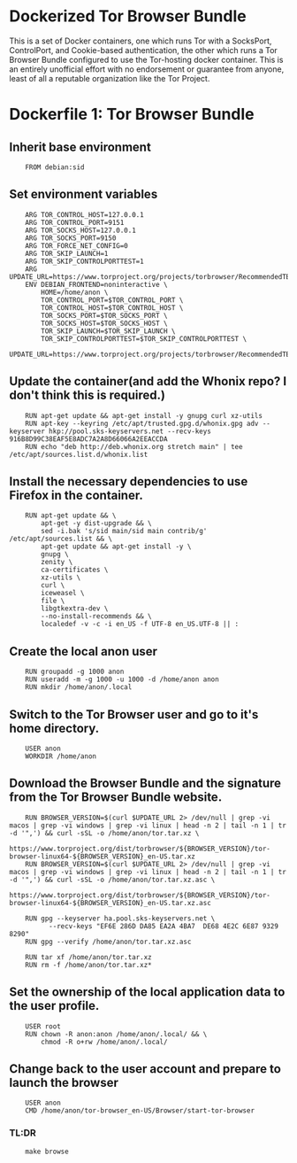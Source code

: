 # Dockerized Tor Browser Bundle

This is a set of Docker containers, one which runs Tor with a SocksPort,
ControlPort, and Cookie-based authentication, the other which runs a Tor Browser
Bundle configured to use the Tor-hosting docker container. This is an entirely
unofficial effort with no endorsement or guarantee from anyone, least of all
a reputable organization like the Tor Project.

Dockerfile 1: Tor Browser Bundle
================================

## Inherit base environment
        FROM debian:sid

## Set environment variables
        ARG TOR_CONTROL_HOST=127.0.0.1
        ARG TOR_CONTROL_PORT=9151
        ARG TOR_SOCKS_HOST=127.0.0.1
        ARG TOR_SOCKS_PORT=9150
        ARG TOR_FORCE_NET_CONFIG=0
        ARG TOR_SKIP_LAUNCH=1
        ARG TOR_SKIP_CONTROLPORTTEST=1
        ARG UPDATE_URL=https://www.torproject.org/projects/torbrowser/RecommendedTBBVersions
        ENV DEBIAN_FRONTEND=noninteractive \
            HOME=/home/anon \
            TOR_CONTROL_PORT=$TOR_CONTROL_PORT \
            TOR_CONTROL_HOST=$TOR_CONTROL_HOST \
            TOR_SOCKS_PORT=$TOR_SOCKS_PORT \
            TOR_SOCKS_HOST=$TOR_SOCKS_HOST \
            TOR_SKIP_LAUNCH=$TOR_SKIP_LAUNCH \
            TOR_SKIP_CONTROLPORTTEST=$TOR_SKIP_CONTROLPORTTEST \
            UPDATE_URL=https://www.torproject.org/projects/torbrowser/RecommendedTBBVersions

## Update the container(and add the Whonix repo? I don't think this is required.)
        RUN apt-get update && apt-get install -y gnupg curl xz-utils
        RUN apt-key --keyring /etc/apt/trusted.gpg.d/whonix.gpg adv --keyserver hkp://pool.sks-keyservers.net --recv-keys 916B8D99C38EAF5E8ADC7A2A8D66066A2EEACCDA
        RUN echo "deb http://deb.whonix.org stretch main" | tee /etc/apt/sources.list.d/whonix.list

## Install the necessary dependencies to use Firefox in the container.
        RUN apt-get update && \
            apt-get -y dist-upgrade && \
            sed -i.bak 's/sid main/sid main contrib/g' /etc/apt/sources.list && \
            apt-get update && apt-get install -y \
            gnupg \
            zenity \
            ca-certificates \
            xz-utils \
            curl \
            iceweasel \
            file \
            libgtkextra-dev \
            --no-install-recommends && \
            localedef -v -c -i en_US -f UTF-8 en_US.UTF-8 || :

## Create the local anon user
        RUN groupadd -g 1000 anon
        RUN useradd -m -g 1000 -u 1000 -d /home/anon anon
        RUN mkdir /home/anon/.local

## Switch to the Tor Browser user and go to it's home directory.
        USER anon
        WORKDIR /home/anon

## Download the Browser Bundle and the signature from the Tor Browser Bundle website.
        RUN BROWSER_VERSION=$(curl $UPDATE_URL 2> /dev/null | grep -vi macos | grep -vi windows | grep -vi linux | head -n 2 | tail -n 1 | tr -d '",') && curl -sSL -o /home/anon/tor.tar.xz \
              https://www.torproject.org/dist/torbrowser/${BROWSER_VERSION}/tor-browser-linux64-${BROWSER_VERSION}_en-US.tar.xz
        RUN BROWSER_VERSION=$(curl $UPDATE_URL 2> /dev/null | grep -vi macos | grep -vi windows | grep -vi linux | head -n 2 | tail -n 1 | tr -d '",') && curl -sSL -o /home/anon/tor.tar.xz.asc \
              https://www.torproject.org/dist/torbrowser/${BROWSER_VERSION}/tor-browser-linux64-${BROWSER_VERSION}_en-US.tar.xz.asc

        RUN gpg --keyserver ha.pool.sks-keyservers.net \
              --recv-keys "EF6E 286D DA85 EA2A 4BA7  DE68 4E2C 6E87 9329 8290"
        RUN gpg --verify /home/anon/tor.tar.xz.asc

        RUN tar xf /home/anon/tor.tar.xz
        RUN rm -f /home/anon/tor.tar.xz*

## Set the ownership of the local application data to the user profile.
        USER root
        RUN chown -R anon:anon /home/anon/.local/ && \
            chmod -R o+rw /home/anon/.local/

## Change back to the user account and prepare to launch the browser
        USER anon
        CMD /home/anon/tor-browser_en-US/Browser/start-tor-browser


### TL:DR

        make browse

